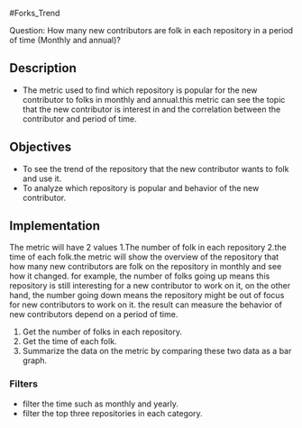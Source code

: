 #Forks_Trend

Question: How many new contributors are folk in each repository in a period of time (Monthly and annual)?

## Description
- The metric used to find which repository is popular for the new contributor to folks in monthly and annual.this metric can see the topic that the new contributor is interest in and the correlation between the contributor and period of time.

## Objectives
- To see the trend of the repository that the new contributor wants to folk and use it.
- To analyze which repository is popular and behavior of the new contributor.


## Implementation
The metric will have 2 values 1.The number of folk in each repository 2.the time of each folk.the metric will show the overview of the repository that how many new contributors are folk on the repository in monthly and see how it changed. for example, the number of folks going up means this repository is still interesting for a new contributor to work on it, on the other hand, the number going down means the repository might be out of focus for new contributors to work on it. the result can measure the behavior of new contributors depend on a period of time.

1. Get the number of folks in each repository.
2. Get the time of each folk.
3. Summarize the data on the metric by comparing these two data as a bar graph.


### Filters
- filter the time such as monthly and yearly.
- filter the top three repositories in each category.

